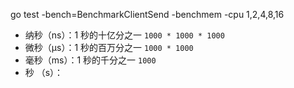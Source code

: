 go test -bench=BenchmarkClientSend -benchmem -cpu 1,2,4,8,16

- 纳秒（ns）：1 秒的十亿分之一 `1000 * 1000 * 1000`
- 微秒（μs）：1 秒的百万分之一 `1000 * 1000`
- 毫秒（ms）：1 秒的千分之一 `1000`
- 秒 （s）：
